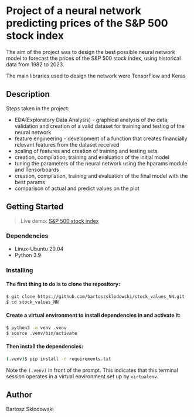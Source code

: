 # Project of a neural network predicting prices of the S&P 500 stock index

The aim of the project was to design the best possible neural network model to forecast the prices of the S&P 500 stock index, using historical data from 1982 to 2023.

The main libraries used to design the network were TensorFlow and Keras

## Description

Steps taken in the project:

* EDA(Exploratory Data Analysis) - graphical analysis of the data, validation and creation of a valid dataset for training and testing of the neural network
* feature engineering - development of a function that creates financially relevant features from the dataset received
* scaling of features and creation of training and testing sets
* creation, compilation, training and evaluation of the initial model
* tuning the parameters of the neural network using the hparams module and Tensorboards
* creation, compilation, training and evaluation of the final model with the best params
* comparison of actual and predict values on the plot

## Getting Started

> Live demo: [S&P 500 stock index](https://bartoszsklodowski-stock-values-nn-streamlitstock-prices-xmuatl.streamlit.app/) 

### Dependencies

* Linux-Ubuntu 20.04
* Python 3.9

### Installing

#### The first thing to do is to clone the repository:

```sh
$ git clone https://github.com/bartoszsklodowski/stock_values_NN.git
$ cd stock_values_NN
```

#### Create a virtual environment to install dependencies in and activate it:

```sh
$ python3 -m venv .venv
$ source .venv/bin/activate
```

#### Then install the dependencies:

```sh
(.venv)$ pip install -r requirements.txt
```
Note the `(.venv)` in front of the prompt. This indicates that this terminal
session operates in a virtual environment set up by `virtualenv`.


## Author

Bartosz Skłodowski 
